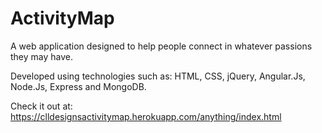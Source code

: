 # ActivityMap

A web application designed to help people connect in whatever passions they may have.

Developed using technologies such as: HTML, CSS, jQuery, Angular.Js, Node.Js, Express and MongoDB.

Check it out at:
https://clldesignsactivitymap.herokuapp.com/anything/index.html
